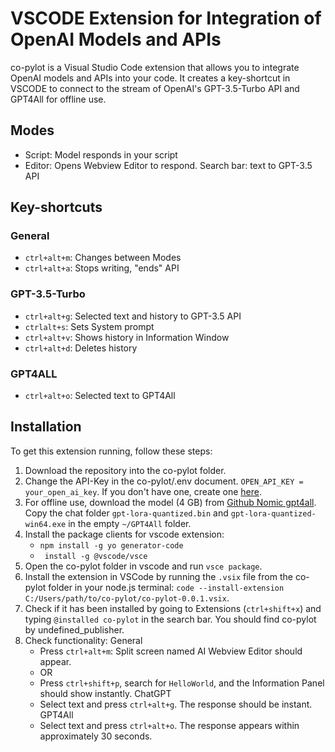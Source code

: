 # VSCODE Extension for Integration of OpenAI Models and APIs

co-pylot is a Visual Studio Code extension that allows you to integrate OpenAI models and APIs into your code. It creates a key-shortcut in VSCODE to connect to the stream of OpenAI's GPT-3.5-Turbo API and GPT4All for offline use.

## Modes

- Script: Model responds in your script
- Editor: Opens Webview Editor to respond. Search bar: text to GPT-3.5 API

## Key-shortcuts

### General

- `ctrl+alt+m`: Changes between Modes
- `ctrl+alt+a`: Stops writing, "ends" API

### GPT-3.5-Turbo

- `ctrl+alt+g`: Selected text and history to GPT-3.5 API
- `ctrlalt+s`: Sets System prompt
- `ctrl+alt+v`: Shows history in Information Window
- `ctrl+alt+d`: Deletes history

### GPT4ALL

- `ctrl+alt+o`: Selected text to GPT4All

## Installation

To get this extension running, follow these steps:

1. Download the repository into the co-pylot folder.
2. Change the API-Key in the co-pylot/.env document. `OPEN_API_KEY = your_open_ai_key`. If you don't have one, create one [here](https://platform.openai.com/account/api-keys).
3. For offline use, download the model (4 GB) from [Github Nomic gpt4all](https://github.com/nomic-ai/gpt4all). Copy the chat folder `gpt-lora-quantized.bin` and `gpt-lora-quantized-win64.exe` in the empty `~/GPT4All` folder.
4. Install the package clients for vscode extension:
   - `npm install -g yo generator-code`
   - ` install -g @vscode/vsce`
5. Open the co-pylot folder in vscode and run `vsce package`.
6. Install the extension in VSCode by running the `.vsix` file from the co-pylot folder in your node.js terminal: `code --install-extension C:/Users/path/to/co-pylot/co-pylot-0.0.1.vsix`.
7. Check if it has been installed by going to Extensions (`ctrl+shift+x`) and typing `@installed co-pylot` in the search bar. You should find co-pylot by undefined_publisher.
8. Check functionality:
General
   - Press `ctrl+alt+m`: Split screen named AI Webview Editor should appear.
   - OR
   - Press `ctrl+shift+p`, search for `HelloWorld`, and the Information Panel should show instantly.
   ChatGPT
    - Select text and press `ctrl+alt+g`. The response should be instant.
    GPT4All
    - Select text and press `ctrl+alt+o`. The response appears within approximately 30 seconds.
